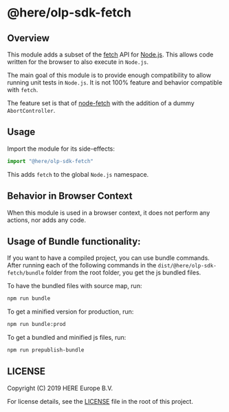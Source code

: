 # @here/olp-sdk-fetch

## Overview

This module adds a subset of the [fetch](https://fetch.spec.whatwg.org/) API for [Node.js](https://nodejs.org/). This allows code written for the browser to also execute in `Node.js`.

The main goal of this module is to provide enough compatibility to allow running unit tests in `Node.js`. It is not 100% feature and behavior compatible with `fetch`.

The feature set is that of [node-fetch](https://www.npmjs.com/package/node-fetch) with the addition of a dummy `AbortController`.

## Usage

Import the module for its side-effects:

```JavaScript
import "@here/olp-sdk-fetch"
```

This adds `fetch` to the global `Node.js` namespace.

## Behavior in Browser Context

When this module is used in a browser context, it does not perform any actions, nor adds any code.

## Usage of Bundle functionality:

If you want to have a compiled project, you can use bundle commands. After running each of the following commands in the `dist/@here/olp-sdk-fetch/bundle` folder from the root folder, you get the js bundled files.

To have the bundled files with source map, run:

```sh
npm run bundle
```

To get a minified version for production, run:

```sh
npm run bundle:prod
```

To get a bundled and minified js files, run:
```sh
npm run prepublish-bundle
```

## LICENSE

Copyright (C) 2019 HERE Europe B.V.

For license details, see the [LICENSE](LICENSE) file in the root of this project.
